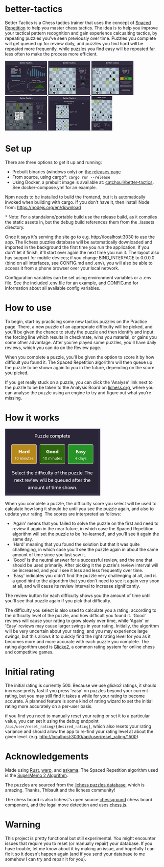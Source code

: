 # better-tactics

Better Tactics is a Chess tactics trainer that uses the concept of <a href="https://en.wikipedia.org/wiki/Spaced_repetition">Spaced Repetition</a> to help you master chess tactics. The idea is to help you improve your tactical pattern recognition and gain experience calcualting tactics, by repeating puzzles you've seen previously over time. Puzzles you complete will get queued up for review daily, and puzzles you find hard will be repeated more
frequently, while puzzles you find easy will be repeated far less often to make the process more efficient.

<!-- Screenshot gallery -->
<a href="https://raw.githubusercontent.com/catchouli/better_tactics/develop/screenshots/1.png">
  <img src="https://raw.githubusercontent.com/catchouli/better_tactics/develop/screenshots/1_thumb.jpg">
</a>
<a href="https://raw.githubusercontent.com/catchouli/better_tactics/develop/screenshots/2.png">
  <img src="https://raw.githubusercontent.com/catchouli/better_tactics/develop/screenshots/2_thumb.jpg">
</a>
<a href="https://raw.githubusercontent.com/catchouli/better_tactics/develop/screenshots/3.png">
  <img src="https://raw.githubusercontent.com/catchouli/better_tactics/develop/screenshots/3_thumb.jpg">
</a>
<a href="https://raw.githubusercontent.com/catchouli/better_tactics/develop/screenshots/4.png">
  <img src="https://raw.githubusercontent.com/catchouli/better_tactics/develop/screenshots/4_thumb.jpg">
</a>
<a href="https://raw.githubusercontent.com/catchouli/better_tactics/develop/screenshots/5.png">
  <img src="https://raw.githubusercontent.com/catchouli/better_tactics/develop/screenshots/5_thumb.jpg">
</a>
<a href="https://raw.githubusercontent.com/catchouli/better_tactics/develop/screenshots/6.png">
  <img src="https://raw.githubusercontent.com/catchouli/better_tactics/develop/screenshots/6_thumb.jpg">
</a>

# Set up

There are three options to get it up and running:
* Prebuilt binaries (windows only) on <a href="https://github.com/catchouli/better_tactics/releases/latest">the releases page</a>
* From source, using cargo\*: `cargo run --release`
* Using Docker, a prebuilt image is available at: <a href="https://hub.docker.com/r/catchouli/better-tactics">catchouli/better-tactics</a>. See docker-compose.yml for an example.

Npm needs to be installed to build the frontend, but it is automatically invoked when building with cargo. If you don't have it, then install Node from: https://nodejs.org/en/download

\* Note: For a standalone/portable build use the release build, as it compiles the static assets in, but the debug build references them from the ./assets directory.

Once it says it's serving the site go to e.g. http://localhost:3030 to use the app. The lichess puzzles database will be automatically downloaded and imported in the background the first time you run the application. If you don't let it finish, it'll start over again the next time you run it. The layout also has support for mobile devices; if you change BIND_INTERFACE to 0.0.0.0 (bind on all interfaces, see CONFIG.md and .env), you will also be able to access it from a phone browser over your local network.

Configuration variables can be set using environment variables or a .env file. See the included <a href="https://github.com/catchouli/better_tactics/blob/main/.env">.env file</a> for an example, and <a href="https://github.com/catchouli/better_tactics/blob/develop/CONFIG.md">CONFIG.md</a> for information about all available config variables.

# How to use

To begin, start by practicing some new tactics puzzles on the Practice page. There, a new puzzle of an appropriate difficulty will be picked, and you'll be given the chance to study the puzzle and then identify and input the forcing line which results in checkmate, wins you material, or gains you some other advantage. After you've played some puzzles, you'll have daily reviews, which you can do on the Review page.

When you complete a puzzle, you'll be given the option to score it by how difficult you found it. The Spaced Repetition algorithm will then queue up the puzzle to be shown again to you in the future, depending on the score you picked.

If you get really stuck on a puzzle, you can click the 'Analyse' link next to the puzzle to be be taken to the Analysis Board on <a href="https://lichess.org">lichess.org</a>, where you can analyse the puzzle using an engine to try and figure out what you're
missing.

# How it works

<img src="https://raw.githubusercontent.com/catchouli/better_tactics/develop/screenshots/puzzle_complete.png">

When you complete a puzzle, the difficulty score you select will be used to calculate how long it should be until you see the puzzle again, and also to update your rating. The scores are interpreted as follows:

- 'Again' means that you failed to solve the puzzle on the first and need to review it again in the near future, in which case the Spaced Repetition algorithm will set the puzzle to be 're-learned', and you'll see it again the same day.
- 'Hard' meaning that you found the solution but that it was quite challenging, in which case you'll see the puzzle again in about the same amount of time since you last saw it.
- 'Good' is the neutral answer for a successful review, and the one that should be used primarily. After picking it the puzzle's review interval will be increased, and you'll see it less and less frequently over time.
- 'Easy' indicates you didn't find the puzzle very challenging at all, and is a good hint to the algorithm that you don't need to see it again very soon at all, and will cause its review interval to increase significantly.

The review button for each difficulty shows you the amount of time until you'll see that puzzle again if you pick that difficulty.

The difficulty you select is also used to calculate you a rating, according to the difficulty level of the puzzle, and how difficult you found it. 'Good' reviews will cause your rating to grow slowly over time, while 'Again' or 'Easy' reviews may cause larger swings in your rating. Initially, the algorithm will be very uncertain about your rating, and you may experience large swings, but this allows it to quickly find the right rating level for you as it becomes more and more accurate with each puzzle you complete. The rating algorithm used is <a href="https://en.wikipedia.org/wiki/Glicko_rating_system#Glicko-2_algorithm">Glicko2</a>, a common rating system for online chess and competitive games.

# Initial rating

The initial rating is currently 500. Because we use glicko2 ratings, it should increase pretty fast if you press 'easy' on puzzles beyond your current rating, but you may still find it takes a while for your rating to become accurate. A planned feature is some kind of rating wizard to set the initial rating more accurately on a per-user basis.

if you find you need to manually reset your rating or set it to a particular value, you can set it using the debug endpoint `/api/user/reset_rating/{desired_rating}`, which also resets your rating variance and should allow the app to re-find your rating level at about the given level. (e.g. <a href="http://localhost:3030/api/user/reset_rating/1500">http://localhost:3030/api/user/reset_rating/1500</a>)

# Acknowledgements

Made using <a href="https://www.rust-lang.org/">Rust</a>, <a href="https://github.com/seanmonstar/warp">warp</a>, and <a href="https://github.com/djc/askama">askama</a>. The Spaced Repetition algorithm used is the <a href="https://super-memory.com/english/ol/sm2.htm">SuperMemo 2 Algorithm</a>.

The puzzles are sourced from the <a href="https://database.lichess.org/#puzzles">lichess puzzles database</a>, which is amazing. Thanks, Thibault and the lichess community!

The chess board is also lichess's open source <a href="https://github.com/lichess-org/chessground">chessground</a> chess board
component, and the legal move detection and uses <a href="https://github.com/jhlywa/chess.js">chess.js</a>.

# Warning

This project is pretty functional but still experimental. You might encounter issues that require you to reset (or manually repair) your database. If you have trouble, let me know about it by making an issue, and hopefully I can fix it so it doesn't happen again (and if you send your database to me somehow I can try and repair it for you).
